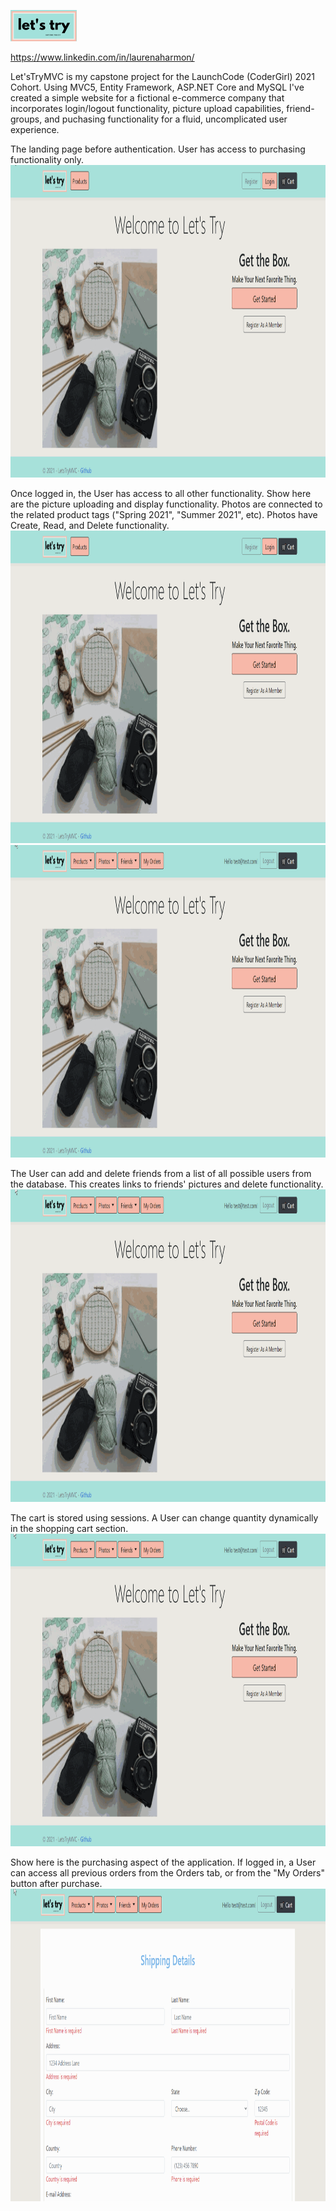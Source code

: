 ![let's try logo][logo]

[logo]: https://github.com/laurenharmon/LetsTryMVC/blob/master/GifsForReadme/resized.png?raw=true "Logo"
https://www.linkedin.com/in/laurenaharmon/

Let'sTryMVC is my capstone project for the LaunchCode (CoderGirl) 2021 Cohort. Using MVC5, Entity Framework, ASP.NET Core and MySQL 
I've created a simple website for a fictional e-commerce company that incorporates login/logout functionality, picture upload capabilities, 
friend-groups, and puchasing functionality for a fluid, uncomplicated user experience.


The landing page before authentication. User has access to purchasing functionality only.
<img src="https://github.com/laurenharmon/LetsTryMVC/blob/master/GifsForReadme/number1.gif?raw=true" width="1000" height="500">

Once logged in, the User has access to all other functionality. Show here are the picture uploading and display functionality. Photos are connected to the
related product tags ("Spring 2021", "Summer 2021", etc). Photos have Create, Read, and Delete functionality.
<img src="https://github.com/laurenharmon/LetsTryMVC/blob/master/GifsForReadme/number2.gif?raw=true" width="1000" height="500">
<img src="https://github.com/laurenharmon/LetsTryMVC/blob/master/GifsForReadme/number2.5.gif?raw=true" width="1000" height="500">

The User can add and delete friends from a list of all possible users from the database. This creates links to friends' pictures and delete functionality.
<img src="https://github.com/laurenharmon/LetsTryMVC/blob/master/GifsForReadme/number3.gif?raw=true" width="1000" height="500">

The cart is stored using sessions. A User can change quantity dynamically in the shopping cart section.
<img src="https://github.com/laurenharmon/LetsTryMVC/blob/master/GifsForReadme/number4.gif?raw=true" width="1000" height="500">

Show here is the purchasing aspect of the application. If logged in, a User can access all previous orders from the Orders tab, or from the "My Orders"
button after purchase.
<img src="https://github.com/laurenharmon/LetsTryMVC/blob/master/GifsForReadme/number5.gif?raw=true" width="1000" height="500">
